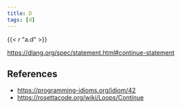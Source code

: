```yaml
---
title: D
tags: [d]
---
```


{{< r "a.d" >}}

<https://dlang.org/spec/statement.html#continue-statement>

## References

- <https://programming-idioms.org/idiom/42>
- <https://rosettacode.org/wiki/Loops/Continue>
